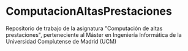# ComputacionAltasPrestaciones
Repositorio de trabajo de la asignatura "Computación de altas prestaciones", perteneciente al Máster en Ingeniería Informática de la Universidad Complutense de Madrid (UCM)
